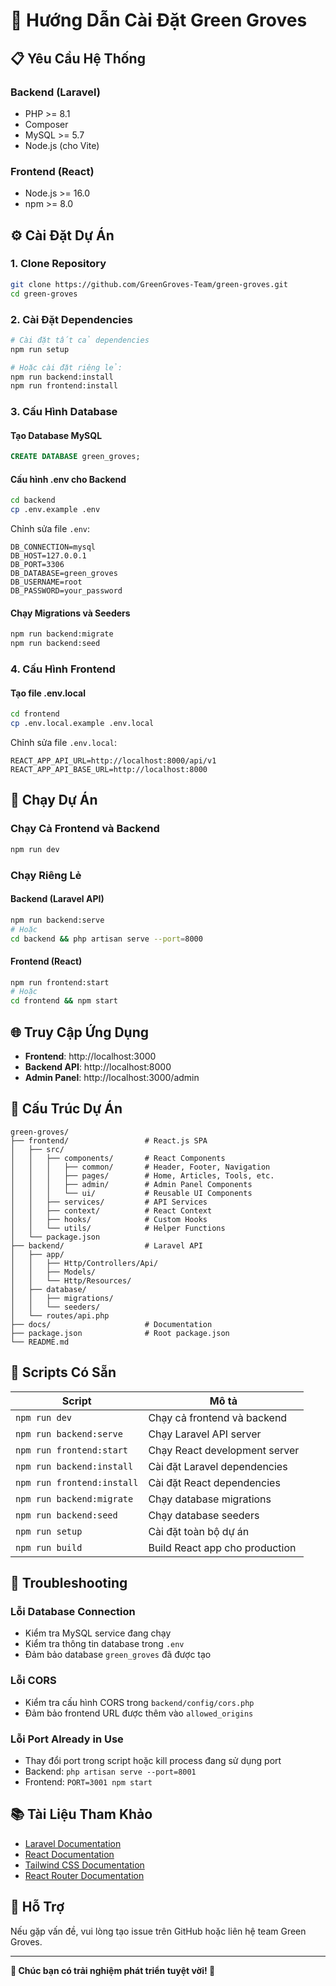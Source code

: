 # 🚀 Hướng Dẫn Cài Đặt Green Groves

## 📋 Yêu Cầu Hệ Thống

### Backend (Laravel)
- PHP >= 8.1
- Composer
- MySQL >= 5.7
- Node.js (cho Vite)

### Frontend (React)
- Node.js >= 16.0
- npm >= 8.0

## ⚙️ Cài Đặt Dự Án

### 1. Clone Repository
```bash
git clone https://github.com/GreenGroves-Team/green-groves.git
cd green-groves
```

### 2. Cài Đặt Dependencies
```bash
# Cài đặt tất cả dependencies
npm run setup

# Hoặc cài đặt riêng lẻ:
npm run backend:install
npm run frontend:install
```

### 3. Cấu Hình Database

#### Tạo Database MySQL
```sql
CREATE DATABASE green_groves;
```

#### Cấu hình .env cho Backend
```bash
cd backend
cp .env.example .env
```

Chỉnh sửa file `.env`:
```env
DB_CONNECTION=mysql
DB_HOST=127.0.0.1
DB_PORT=3306
DB_DATABASE=green_groves
DB_USERNAME=root
DB_PASSWORD=your_password
```

#### Chạy Migrations và Seeders
```bash
npm run backend:migrate
npm run backend:seed
```

### 4. Cấu Hình Frontend

#### Tạo file .env.local
```bash
cd frontend
cp .env.local.example .env.local
```

Chỉnh sửa file `.env.local`:
```env
REACT_APP_API_URL=http://localhost:8000/api/v1
REACT_APP_API_BASE_URL=http://localhost:8000
```

## 🚀 Chạy Dự Án

### Chạy Cả Frontend và Backend
```bash
npm run dev
```

### Chạy Riêng Lẻ

#### Backend (Laravel API)
```bash
npm run backend:serve
# Hoặc
cd backend && php artisan serve --port=8000
```

#### Frontend (React)
```bash
npm run frontend:start
# Hoặc
cd frontend && npm start
```

## 🌐 Truy Cập Ứng Dụng

- **Frontend**: http://localhost:3000
- **Backend API**: http://localhost:8000
- **Admin Panel**: http://localhost:3000/admin

## 📁 Cấu Trúc Dự Án

```
green-groves/
├── frontend/                 # React.js SPA
│   ├── src/
│   │   ├── components/       # React Components
│   │   │   ├── common/       # Header, Footer, Navigation
│   │   │   ├── pages/        # Home, Articles, Tools, etc.
│   │   │   ├── admin/        # Admin Panel Components
│   │   │   └── ui/           # Reusable UI Components
│   │   ├── services/         # API Services
│   │   ├── context/          # React Context
│   │   ├── hooks/            # Custom Hooks
│   │   └── utils/            # Helper Functions
│   └── package.json
├── backend/                  # Laravel API
│   ├── app/
│   │   ├── Http/Controllers/Api/
│   │   ├── Models/
│   │   └── Http/Resources/
│   ├── database/
│   │   ├── migrations/
│   │   └── seeders/
│   └── routes/api.php
├── docs/                     # Documentation
├── package.json              # Root package.json
└── README.md
```

## 🔧 Scripts Có Sẵn

| Script | Mô tả |
|--------|-------|
| `npm run dev` | Chạy cả frontend và backend |
| `npm run backend:serve` | Chạy Laravel API server |
| `npm run frontend:start` | Chạy React development server |
| `npm run backend:install` | Cài đặt Laravel dependencies |
| `npm run frontend:install` | Cài đặt React dependencies |
| `npm run backend:migrate` | Chạy database migrations |
| `npm run backend:seed` | Chạy database seeders |
| `npm run setup` | Cài đặt toàn bộ dự án |
| `npm run build` | Build React app cho production |

## 🐛 Troubleshooting

### Lỗi Database Connection
- Kiểm tra MySQL service đang chạy
- Kiểm tra thông tin database trong `.env`
- Đảm bảo database `green_groves` đã được tạo

### Lỗi CORS
- Kiểm tra cấu hình CORS trong `backend/config/cors.php`
- Đảm bảo frontend URL được thêm vào `allowed_origins`

### Lỗi Port Already in Use
- Thay đổi port trong script hoặc kill process đang sử dụng port
- Backend: `php artisan serve --port=8001`
- Frontend: `PORT=3001 npm start`

## 📚 Tài Liệu Tham Khảo

- [Laravel Documentation](https://laravel.com/docs)
- [React Documentation](https://reactjs.org/docs)
- [Tailwind CSS Documentation](https://tailwindcss.com/docs)
- [React Router Documentation](https://reactrouter.com/)

## 🤝 Hỗ Trợ

Nếu gặp vấn đề, vui lòng tạo issue trên GitHub hoặc liên hệ team Green Groves.

---

**🌱 Chúc bạn có trải nghiệm phát triển tuyệt vời! 🌱**
